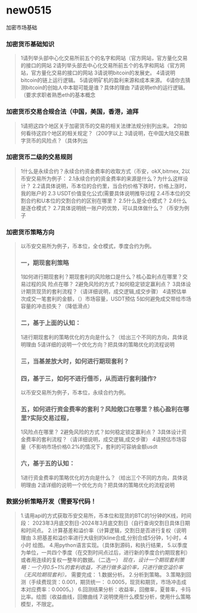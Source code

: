 # new0515
加密市场基础
### **加密货币基础知识**

> 1请列举头部中⼼化交易所前五个的名字和⽹站（官⽅⽹站，官⽅量化交易的接⼝的⽹站
> 2请列举头部去中⼼化交易所前五个的名字和⽹站（官⽅⽹站，官⽅量化交易的接⼝的⽹站
> 3请说明bitcoin的发展史。
> 4请说明bitcoin的链上运⾏逻辑。
> 5请说明矿机的盈利来源和成本来源。
> 6请你去猜测bitcoin的创始⼈中本聪可能是谁？具体的理由
> 7请说明eth的运⾏逻辑。（要求求职者熟悉eth的基本概念

### **加密货币交易合规合法（中国，美国，⾹港，迪拜**

> 1请把这四个地区关于加密货币的交易的相关法律法规分别列出来。
> 2你如何看待这四个地区的相关规定？（200字以上
> 3请说明，在中国⼤陆交易数字货币的⻛险点？（具体列出

### **加密货币⼆级的交易规则**

> 1什么是永续合约？永续合约资⾦费率的收取⽅式（币安，okX,bitmex,
> 2以币安交易所为例⼦：
>    2.1永续合约的资⾦费率的来源是什么？为什么这样设计？
>    2.2请具体说明，币本位的合约⾥，当合约价格下跌时，价格上涨时，我的账户的
>    2.3 USDT价值变化公式(需要具体说明推导过程
>    2.4币本位的交割合约和U本位的交割合约的区别在哪⾥？
>    2.5什么是全仓模式？
>    2.6什么是逐仓模式？
>    2.7具体说明统⼀账户的优势，可以具体做什么？（币安为例⼦

### **加密货币策略⽅向**

> 以币安交易所为例⼦，币本位，全仓模式，季度合约为例。
> ### ⼀，期现套利策略
> 1如何进⾏期现套利？期现套利的⻛险敞⼝是什么？核⼼盈利点在哪⾥？交易过程的⻛
> 险点在哪？
> 2避免⻛险的⽅式？如何稳定锁定赢利点？
> 3具体设计期货现货的套利流程？（请详细说明，成交逻辑,成交步骤）
> 4请预估单次成交⼀笔套利的⾦额，（）市场容量，USDT预估
> 5如何避免成交带给市场容量的冲击损失？（降低滑点）
> ### ⼆，基于上⾯的认知：
> 1进⾏期现套利的策略优化的⽅向是什么？（给出三个不同的⽅向，具体说明理由
> 5请详细的说明⼀个优化⽅向？把具体的策略优化的流程说明
> ### 三，当基差放⼤时，如何进⾏期现套利？
> ### 四，基于三，如何不进⾏借币，从⽽进⾏套利操作?
> 以币安交易所为例⼦，币本位，永续合约为例。
> ### 五，如何进⾏资⾦费率的套利？⻛险敞⼝在哪⾥？核⼼盈利在哪⾥?实际交易过程，
> 1⻛险点在哪⾥？
> 2避免⻛险的⽅式？如何稳定锁定赢利点？
> 3具体设计资⾦费率的套利流程？（请详细说明，成交逻辑,成交步骤）
> 4请预估市场容量（不影响市场价格0.2%的情况下，套利的可容纳⾦额usdt
> ### 六，基于五的认知：
> 1进⾏资⾦费率的策略优化的⽅向是什么？（给出三个不同的⽅向，具体说明理由
> 2请详细的说明⼀个优化⽅向？把具体的策略优化的流程说明

### **数据分析策略开发（需要写代码！**

> 1.请⽤api的⽅式获取币安交易所，币本位和现货的BTC的1分钟的K线，时间段：
> 2023年3⽉底交割⽇2024年3⽉底交割⽇（⾃⾏查询交割⽇具体⽇期和时间点。
> 2.计算基差和溢价率（计算逻辑，交割⽇是否进⾏复权（说明理由
> 3.把基差和溢价率进⾏⼤级别的kline合成,分别合成5分钟，1⼩时，4⼩时
>  绘图。
> 4.⽤python语⾔实现。（具体到源码，和执⾏结果，
> 5.以季度为单位，⼀共四个季度（在交割时间点过后，进⾏新的季度合约期现套利）
>  或者⽤连续的复权⼀整年的数据。（⼆选⼀）
> _现在，设计⼀个期现套利策略：⼀个⽉0.5~1%的套利收益，不进⾏做多溢价率，只进⾏做空溢价率（⽆⻛险期现套利）。_
> 需要完成：
> 1.数据分析。
> 2.分析到策略。
> 3.策略到回测（⼿续费现货：0.001，期货统⼀： 0.0005，现货和期货，市场冲击成本对应费率：0.0005。）
> 6.回测结果分析：收益率，回撤率，夏普率，卡玛⽐率。绘图（收益曲线，回撤曲线
> 7.说明使⽤什么模型分析，使⽤什么策略模型，不限定。

